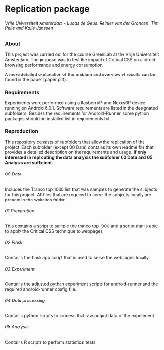 # Replication package
###### Vrije Universiteit Amsterdam - Lucas de Geus, Reinier van der Gronden, Tim Pelle and Kalle Janssen

### About
This project was carried out for the course GreenLab at the Vrije Universiteit Amsterdam. The purpose was to test the impact of Critical CSS on android browsing performance and energy consumption. 

A more detailed explanation of the problem and overview of results can be found in the paper (paper.pdf).

### Requirements
Experiments were performed using a RasberryPi and Nexus6P device running on Android 6.0.1. Software requirements are listed in the designated subfolders. Besides the requirements for Android-Runner, some python packages should be installed list in requirements.txt. 

### Reproduction
This repository consists of subfolders that allow the replication of the project. Each subfolder (except 00 Data) contains its own readme file that provides a detailed description on the requirements and usage. **If only interested in replicating the data analysis the subfolder 00 Data and 05 Analysis are sufficient.**
###### 00 Data 
Includes the Tranco top 1000 list that was samples to generate the subjects for this project. All files that are required to serve the subjects locally are present in the websites folder.
###### 01 Preperation
This contains a script to sample the tranco top 1000 and a script that is able to apply the Critical CSS technique to webpages. 

###### 02 Flask
Contains the flask app script that is used to serve the webpages locally.

###### 03 Experiment
Contains the adjusted python experiment scripts for android-runner and the required android-runner config file. 

###### 04 Data processing
Contains python scripts to process that raw output data of the experiment. 

###### 05 Analysis
Contains R scripts to perform statistical tests




